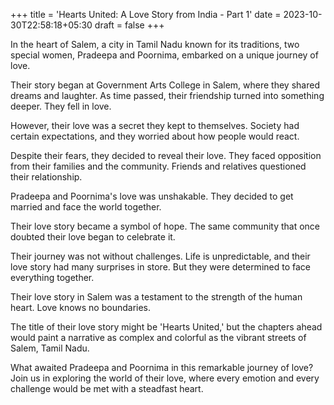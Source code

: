 +++
title = 'Hearts United: A Love Story from India - Part 1'
date = 2023-10-30T22:58:18+05:30
draft = false
+++

In the heart of Salem, a city in Tamil Nadu known for its traditions, two special women, Pradeepa and Poornima, embarked on a unique journey of love.

Their story began at Government Arts College in Salem, where they shared dreams and laughter. As time passed, their friendship turned into something deeper. They fell in love.

However, their love was a secret they kept to themselves. Society had certain expectations, and they worried about how people would react.

Despite their fears, they decided to reveal their love. They faced opposition from their families and the community. Friends and relatives questioned their relationship.

Pradeepa and Poornima's love was unshakable. They decided to get married and face the world together.

Their love story became a symbol of hope. The same community that once doubted their love began to celebrate it.

Their journey was not without challenges. Life is unpredictable, and their love story had many surprises in store. But they were determined to face everything together.

Their love story in Salem was a testament to the strength of the human heart. Love knows no boundaries.

The title of their love story might be 'Hearts United,' but the chapters ahead would paint a narrative as complex and colorful as the vibrant streets of Salem, Tamil Nadu.

What awaited Pradeepa and Poornima in this remarkable journey of love? Join us in exploring the world of their love, where every emotion and every challenge would be met with a steadfast heart.



